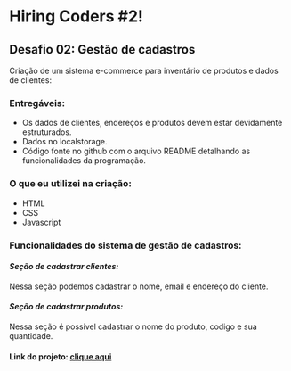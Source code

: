 # Hiring Coders #2!

## Desafio 02: Gestão de cadastros

Criação de um sistema e-commerce para inventário de produtos e dados de clientes:

### Entregáveis:

 -   Os dados de clientes, endereços e produtos devem estar devidamente estruturados.
-   Dados no localstorage.
-   Código fonte no github com o arquivo README detalhando as funcionalidades da programação.

### O que eu utilizei na criação:

 - HTML
 - CSS
 - Javascript

### Funcionalidades do sistema de gestão de cadastros:
#### *Seção de cadastrar clientes:*
Nessa seção podemos cadastrar o nome, email e endereço do cliente.

#### *Seção de cadastrar produtos:*
Nessa seção é possivel cadastrar o nome do produto, codigo e sua quantidade.

#### Link do projeto: [clique aqui](https://desafio02hiringcoders.netlify.app/)
